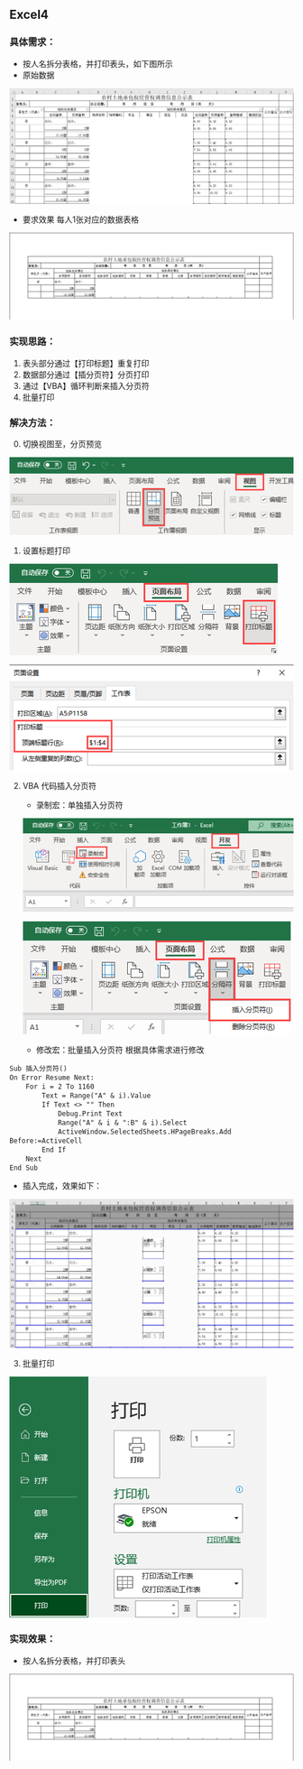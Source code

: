 ## Excel4

### 具体需求：
- 按人名拆分表格，并打印表头，如下图所示
- 原始数据

![原始数据.png](https://raw.githubusercontent.com/DowneyRem/OfficeAutomation/main/Excel3/原始数据.png)
- 要求效果
每人1张对应的数据表格

![要求效果.png](https://raw.githubusercontent.com/DowneyRem/OfficeAutomation/main/Excel3/要求效果.png)


### 实现思路：
1. 表头部分通过【打印标题】重复打印
2. 数据部分通过【插分页符】分页打印
3. 通过【VBA】循环判断来插入分页符
4. 批量打印

### 解决方法：

0. 切换视图至，分页预览

![视图-分页预览.png](https://raw.githubusercontent.com/DowneyRem/OfficeAutomation/main/Excel3/视图-分页预览.png)

1. 设置标题打印

![页面布局-打印标题.png](https://raw.githubusercontent.com/DowneyRem/OfficeAutomation/main/Excel3/页面布局-打印标题.png)

![打印标题.png](https://raw.githubusercontent.com/DowneyRem/OfficeAutomation/main/Excel3/打印标题.png)

2. VBA 代码插入分页符
	- 录制宏：单独插入分页符
	
	![开发工具-录制宏.png](https://raw.githubusercontent.com/DowneyRem/OfficeAutomation/main/Excel3/开发工具-录制宏.png)
	
	![页面布局-插入分页符.png](https://raw.githubusercontent.com/DowneyRem/OfficeAutomation/main/Excel3/页面布局-插入分页符.png)
	
	- 修改宏：批量插入分页符
	  根据具体需求进行修改
	
```  VBA
Sub 插入分页符()
On Error Resume Next:
    For i = 2 To 1160
        Text = Range("A" & i).Value
        If Text <> "" Then
            Debug.Print Text
            Range("A" & i & ":B" & i).Select
            ActiveWindow.SelectedSheets.HPageBreaks.Add Before:=ActiveCell
        End If
    Next
End Sub
```

- 插入完成，效果如下：

![插入分页符效果.png](https://raw.githubusercontent.com/DowneyRem/OfficeAutomation/main/Excel3/插入分页符效果.png)

3. 批量打印

![批量打印.png](https://raw.githubusercontent.com/DowneyRem/OfficeAutomation/main/Excel3/批量打印.png)


### 实现效果：
- 按人名拆分表格，并打印表头

![要求效果.png](https://raw.githubusercontent.com/DowneyRem/OfficeAutomation/main/Excel3/要求效果.png)